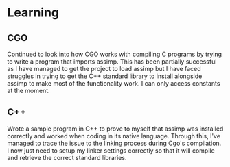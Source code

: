 # Learning
## CGO
Continued to look into how CGO works with compiling C programs by trying to write a program that imports assimp. This has been partially successful as I have managed to get the project to load assimp but I have faced struggles in trying to get the C++ standard library to install alongside assimp to make most of the functionality work. I can only access constants at the moment.

## C++
Wrote a sample program in C++ to prove to myself that assimp was installed correctly and worked when coding in its native language. Through this, I've managed to trace the issue to the linking process during Cgo's compilation. I now just need to setup my linker settings correctly so that it will compile and retrieve the correct standard libraries.